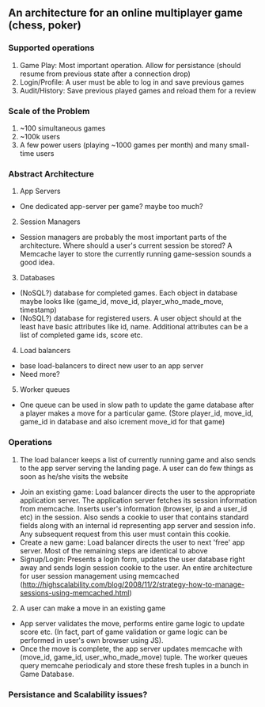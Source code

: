 ## An architecture for an online multiplayer game (chess, poker)

### Supported operations
1. Game Play: Most important operation. Allow for persistance (should resume from previous state after a connection drop)
2. Login/Profile: A user must be able to log in and save previous games
3. Audit/History: Save previous played games and reload them for a review

### Scale of the Problem
1. ~100 simultaneous games
2. ~100k users
3. A few power users (playing ~1000 games per month) and many small-time users

### Abstract Architecture
1. App Servers
  * One dedicated app-server per game? maybe too much? 
2. Session Managers
  * Session managers are probably the most important parts of the architecture. Where should a user's current session be stored? A Memcache layer to store the currently running game-session sounds a good idea.
3. Databases
  * (NoSQL?) database for completed games. Each object in database maybe looks like (game_id, move_id, player_who_made_move, timestamp)
  * (NoSQL?) database for registered users. A user object should at the least have basic attributes like id, name. Additional attributes can be a list of completed game ids, score etc.
4. Load balancers
  * base load-balancers to direct new user to an app server
  * Need more?
5. Worker queues
  * One queue can be used in slow path to update the game database after a player makes a move for a particular game. (Store player_id, move_id, game_id in database and also icrement move_id for that game)

### Operations
1. The load balancer keeps a list of currently running game and also sends to the app server serving the landing page. A user can do few things as soon as he/she visits the website
  * Join an existing game: Load balancer directs the user to the appropriate application server. The application server fetches its session information from memcache. Inserts user's information (browser, ip and a user_id etc) in the session. Also sends a cookie to user that contains standard fields along with an internal id representing app server and session info. Any subsequent request from this user must contain this cookie.
  * Create a new game: Load balancer directs the user to next 'free' app server. Most of the remaining steps are identical to above
  * Signup/Login: Presents a login form, updates the user database right away and sends login session cookie to the user. An entire architecture for user session management using memcached (http://highscalability.com/blog/2008/11/2/strategy-how-to-manage-sessions-using-memcached.html)
2. A user can make a move in an existing game
  * App server validates the move, performs entire game logic to update score etc. (In fact, part of game validation or game logic can be performed in user's own browser using JS). 
  * Once the move is complete, the app server updates memcache with (move_id, game_id, user_who_made_move) tuple. The worker queues query memcahe periodicaly and store these fresh tuples in a bunch in Game Database.

### Persistance and Scalability issues?
